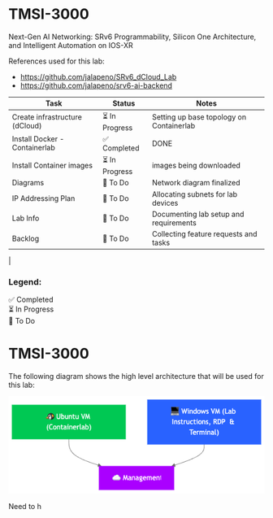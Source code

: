 # TMSI-3000

Next-Gen AI Networking: SRv6 Programmability, Silicon One Architecture, and Intelligent Automation on IOS-XR

References used for this lab:

- https://github.com/jalapeno/SRv6_dCloud_Lab
- https://github.com/jalapeno/srv6-ai-backend



| Task                                   | Status             | Notes                                    |
|----------------------------------------|--------------------|------------------------------------------|
| Create infrastructure (dCloud)         | ⏳ In Progress     | Setting up base topology on Containerlab |
| Install Docker - Containerlab          | ✅ Completed       | DONE                                     
| Install Container images               | ⏳ In Progress     | images being downloaded                  |
| Diagrams                               | 📌 To Do           | Network diagram finalized                |
| IP Addressing Plan                     | 📌 To Do           | Allocating subnets for lab devices       |
| Lab Info                               | 📌 To Do           | Documenting lab setup and requirements   |
| Backlog                                | 📌 To Do           | Collecting feature requests and tasks    |
| 

### Legend:
✅ Completed  
⏳ In Progress  
📌 To Do  

# TMSI-3000

The following diagram shows the high level architecture that will be used for this lab:

![dCloud Architecture](./diagrams/01-dcloud-architecture.png)



Need to h